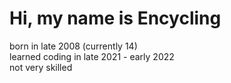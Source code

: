 # Hi, my name is Encycling
born in late 2008 (currently 14) <br />
learned coding in late 2021 - early 2022 <br />
not very skilled <br />
